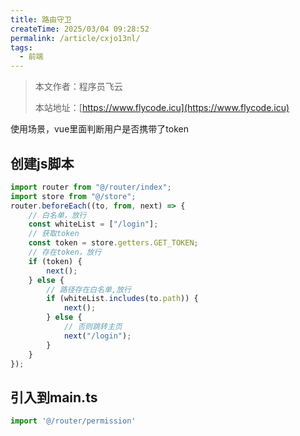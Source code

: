 ```yaml
---
title: 路由守卫
createTime: 2025/03/04 09:28:52
permalink: /article/cxjo13nl/
tags:
  - 前端
---
```

> 本文作者：程序员飞云
>
> 本站地址：[https://www.flycode.icu](https://www.flycode.icu)

使用场景，vue里面判断用户是否携带了token

## 创建js脚本
```js
import router from "@/router/index";
import store from "@/store";
router.beforeEach((to, from, next) => {
    // 白名单，放行
    const whiteList = ["/login"];
    // 获取token
    const token = store.getters.GET_TOKEN;
    // 存在token，放行
    if (token) {
        next();
    } else {
        // 路径存在白名单,放行
        if (whiteList.includes(to.path)) {
            next();
        } else {
            // 否则跳转主页
            next("/login");
        }
    }
});
```

## 引入到main.ts
```js
import '@/router/permission'
```